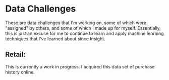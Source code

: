 # Data Challenges

These are data challenges that I'm working on, some of which were "assigned" by others, and some of which I made up for myself. Essentially, this is just an excuse for me to continue to learn and apply machine learning techniques that I've learned about since Insight. 

## Retail:
This is currently a work in progress. I acquired this data set of purchase history online. 
